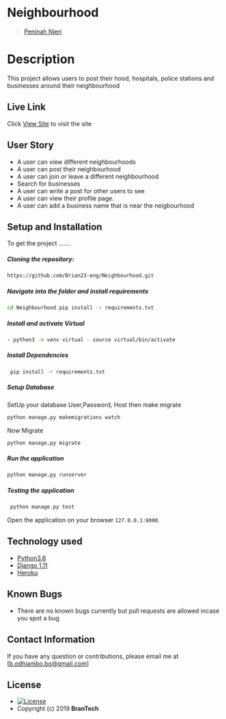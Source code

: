 # Neighbourhood
>[Peninah Njeri](https://github.com/Brian23-eng)  
  
# Description  
This project allows users to post their hood, hospitals, police stations and businesses around their neighbourhood
##  Live Link  
 Click [View Site](https://hoodart.herokuapp.com/)  to visit the site
  
## User Story  
  
* A user can view different neighbourhoods  
* A user can post their neighbourhood 
* A user can join or leave a different neighbourhood  
* Search for businesses  
* A user can write a post for other users to see
* A user can view their profile page. 
* A user can add a business name that is near the neigbourhood 
  
  
## Setup and Installation  
To get the project .......  
  
##### Cloning the repository:  
```bash
https://github.com/Brian23-eng/Neighbourhood.git
```
##### Navigate into the folder and install requirements  
 ```bash
 cd Neighbourhood pip install -r requirements.txt 
 ```
##### Install and activate Virtual  
```bash
- python3 -m venv virtual - source virtual/bin/activate
```
##### Install Dependencies  
```bash
 pip install -r requirements.txt 
``` 
 ##### Setup Database  
  SetUp your database User,Password, Host then make migrate  
 ```bash 
python manage.py makemigrations watch
 ``` 
 Now Migrate
```bash
python manage.py migrate 
```
##### Run the application  
```bash
python manage.py runserver 
```
##### Testing the application  
```bash
 python manage.py test 
```
Open the application on your browser `127.0.0.1:8000`.  
  
 
## Technology used  
  
* [Python3.6](https://www.python.org/)  
* [Django 1.11](https://docs.djangoproject.com/en/2.2/)  
* [Heroku](https://heroku.com)  
  
  
## Known Bugs  
* There are no known bugs currently but pull requests are allowed incase you spot a bug  
  
## Contact Information   
If you have any question or contributions, please email me at [b.odhiambo.bo@gmail.com]  
  
## License 
* [![License](https://img.shields.io/packagist/l/loopline-systems/closeio-api-wrapper.svg)](https://github.com/brian23-eng/Picture-Globe/blob/master/LICENSE)  
* Copyright (c) 2019 **BranTech**